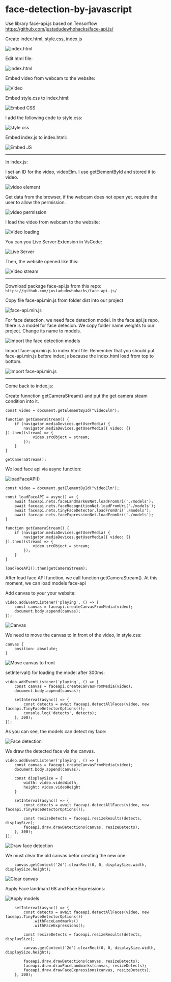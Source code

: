 # face-detection-by-javascript
Use library face-api.js based on Tensorflow https://github.com/justadudewhohacks/face-api.js/

Create index.html, style.css, index.js 

![index.html](https://i.imgur.com/rXUjrOy.png)

Edit html file:

![index.html](https://i.imgur.com/5C4b1W4.png)

Embed video from webcam to the website:

![Video](https://i.imgur.com/rzOG5n1.png)

Embed style.css to index.html:

![Embed CSS](https://i.imgur.com/YXrG9XO.png)

I add the following code to style.css:

![style.css](https://i.imgur.com/nNvatFM.png)

Embed index.js to index.html:

![Embed JS](https://i.imgur.com/ujW7Lpp.png)

____________________________________________

In index.js:

I set an ID for the video, videoElm. I use getElementById and stored it to video.

![video element](https://i.imgur.com/I2hfdYO.png)

Get data from the browser, if the webcam does not open yet. require the user to allow the permission.

![video permission](https://i.imgur.com/5CnbfMA.png)

I load the video from webcam to the website:

![Video loading](https://i.imgur.com/LQP7Nls.png)

You can you Live Server Extension in VsCode:

![Live Server](https://i.imgur.com/pk6k5Xe.png)

Then, the website opened like this:

![Video stream](https://i.imgur.com/yunRge4.png)

_______________________________________________

Download package face-api.js from this repo: `https://github.com/justadudewhohacks/face-api.js/`

Copy file face-api.min.js from folder dist into our project

![face-api.min.js](https://i.imgur.com/iTpiHUn.png)

For face detection, we need face detection model. In the face.api.js repo, there is a model for face detecion. We copy folder name weights to our project. Change its name to models.

![Import the face detection models](https://i.imgur.com/acGjzLx.png)

Import face-api.min.js to index.html file. Remember that you should put face-api.min.js before index.js because the index.html load from top to bottom.

![Import face-api.min.js](https://i.imgur.com/z06X0Fu.png)

___________________________________________________

Come back to index.js:

Create funnction getCameraStream() and put the get camera steam condition into it.

```
const video = document.getElementById("videoElm");

function getCameraStream() {
    if (navigator.mediaDevices.getUserMedia) {
        navigator.mediaDevices.getUserMedia({ video: {} }).then((stream) => {
            video.srcObject = stream;
        });
    }
}

getCameraStream();
```

We load face api via async function:

![loadFaceAPI()](https://i.imgur.com/GlN8nfN.png)

```
const video = document.getElementById("videoElm");

const loadFaceAPI = async() => {
    await faceapi.nets.faceLandmark68Net.loadFromUri('./models');
    await faceapi.nets.faceRecognitionNet.loadFromUri('./models');
    await faceapi.nets.tinyFaceDetector.loadFromUri('./models');
    await faceapi.nets.faceExpressionNet.loadFromUri('./models');
}

function getCameraStream() {
    if (navigator.mediaDevices.getUserMedia) {
        navigator.mediaDevices.getUserMedia({ video: {} }).then((stream) => {
            video.srcObject = stream;
        });
    }
}

loadFaceAPI().then(getCameraStream);
```

After load face API function, we call function getCameraStream(). At this moment, we can load models face-api

Add canvas to your your website:

```
video.addEventListener('playing', () => {
    const canvas = faceapi.createCanvasFromMedia(video);
    document.body.append(canvas);
});
```

![Canvas](https://i.imgur.com/5cMzoyr.png) 

We need to move the canvas to in front of the video, in style.css:
```
canvas {
    position: absolute;
}
```

![Move canvas to front](https://i.imgur.com/Xm71Qwy.png)

setInterval() for loading the model after 300ms:

```
video.addEventListener('playing', () => {
    const canvas = faceapi.createCanvasFromMedia(video);
    document.body.append(canvas);

    setInterval(async() => {
        const detects = await faceapi.detectAllFaces(video, new faceapi.TinyFaceDetectorOptions());
        console.log('detects', detects);
    }, 300);
});
```

As you can see, the models can detect my face:

![Face detection](https://i.imgur.com/qIVYFqi.png)


We draw the detected face via the canvas. 

```
video.addEventListener('playing', () => {
    const canvas = faceapi.createCanvasFromMedia(video);
    document.body.append(canvas);

    const displaySize = {
        width: video.videoWidth,
        height: video.videoHeight
    }

    setInterval(async() => {
        const detects = await faceapi.detectAllFaces(video, new faceapi.TinyFaceDetectorOptions());
        
        const resizeDetects = faceapi.resizeResults(detects, displaySize);
        faceapi.draw.drawDetections(canvas, resizeDetects);
    }, 300);
});
```

![Draw face detection](https://i.imgur.com/e2qlEs8.png)

We must clear the old canvas befor creating the new one:

```
    canvas.getContext('2d').clearRect(0, 0, displaySize.width, displaySize.height);

```

![Clear canvas](https://i.imgur.com/7YL9gyQ.png)

Apply Face landmard 68 and Face Expressions:

![Apply models](https://i.imgur.com/gqLObjM.png)

```
    setInterval(async() => {
        const detects = await faceapi.detectAllFaces(video, new faceapi.TinyFaceDetectorOptions())
            .withFaceLandmarks()
            .withFaceExpressions();

        const resizeDetects = faceapi.resizeResults(detects, displaySize);
        
        canvas.getContext('2d').clearRect(0, 0, displaySize.width, displaySize.height);
        
        faceapi.draw.drawDetections(canvas, resizeDetects);
        faceapi.draw.drawFaceLandmarks(canvas, resizeDetects);
        faceapi.draw.drawFaceExpressions(canvas, resizeDetects);
    }, 300);
```



